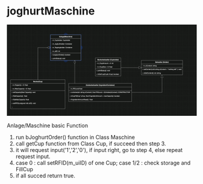 # joghurtMaschine

![umlJoghurtMaschine](umlJoghurtMaschine.png)

Anlage/Maschine basic Function
1. run bJoghurtOrder() function in Class Maschine
1. call getCup function from Class Cup, if succeed then step 3.
1. it will request input('1','2','0'), if input right, go to step 4, else repeat request input.
1. case 0 : call setRFID(m_uiID) of one Cup;
   case 1/2 : check storage and FillCup  
1. if all succed return true.
